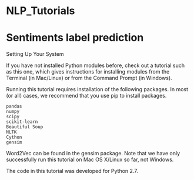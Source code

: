 # NLP_Tutorials
# Sentiments label prediction



Setting Up Your System

If you have not installed Python modules before, check out a tutorial such as this one, which gives instructions for installing modules from the Terminal (in Mac/Linux) or from the Command Prompt (in Windows).

Running this tutorial requires installation of the following packages. In most (or all) cases, we recommend that you use pip to install packages.

    pandas
    numpy
    scipy
    scikit-learn 
    Beautiful Soup
    NLTK
    Cython
    gensim

Word2Vec can be found in the gensim package. Note that we have only successfully run this tutorial on Mac OS X/Linux so far, not Windows.

The code in this tutorial was developed for Python 2.7.
